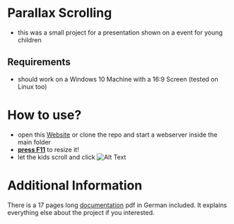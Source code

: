 # Parallax Scrolling

-   this was a small project for a presentation shown on a event for young children

## Requirements

-   should work on a Windows 10 Machine with a 16:9 Screen (tested on Linux too)

# How to use?

-   open this [Website](https://blankjr.github.io/parallax-scrolling/) or clone the repo and start a webserver inside the main folder
-   **<u>press F11</u>** to resize it!
-   let the kids scroll and click
    ![Alt Text](parallax.gif)

# Additional Information

There is a 17 pages long [documentation](/Dokumentation.pdf) pdf in German included.
It explains everything else about the project if you interested.
